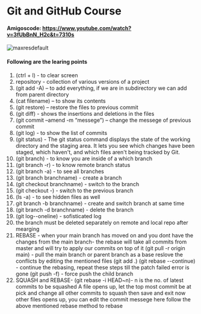 # Git and GitHub Course
#### Amigoscode: https://www.youtube.com/watch?v=3fUbBnN_H2c&t=7310s

![maxresdefault](https://github.com/chaudhariavinash/learning-git/assets/128373403/ed7f202a-26fe-4fec-a034-6a8c403b39f8)

#### Following are the learing points
1. (ctrl + l) - to clear screen
2. repository - collection of various versions of a project
3. (git add -A) – to add everything, if we are in subdirectory we can add from parent directory
4. (cat filename) – to show its contents
5. (git restore) – restore the files to previous commit
6. (git diff) - shows the insertions and deletions in the files
7. (git commit –amend -m “messege”) – change the messege of previous commit
8. (git log) - to show the list of commits
9. (git status) - The git status command displays the state of the working directory and the staging area. It lets you see which changes have been staged, which haven't, and which files aren't being tracked by Git.
10. (git branch) - to know you are inside of a which branch
11. (git branch -r) - to know remote branch status
12. (git branch -a) - to see all branches
13. (git branch branchname) - create a branch
14. (git checkout branchname) - switch to the branch
15. (git checkout -) - switch to the previous branch
16. (ls -a) - to see hidden files as well
17. git branch -b branchname) - create and switch branch at same time
18. (git branch -d branchname) - delete the branch
19. (git log--oneline) - sofisticated log
20. the branch must be deleted separately on remote and local repo after mearging
21. REBASE - when your main branch has moved on and you dont have the changes from the main branch- the rebase will take all commits from master and will try to apply our commits on top of it
(git pull -r origin main) - pull the main branch or parent branch as a base
reslove the conflicts by editing the mentioned files
(git add .)
(git rebase --continue) - continue the rebasing, repeat these steps till the patch failed error is gone
(git push -f) - force push the child branch
22. SQUASH and REBASE-
(git rebase -i HEAD~n)- n is the no. of latest commits to be squashed
A file opens up, let the top most commit be at pick and change all other commits to squash then save and exit
now other files opens up, you can edit the commit messege here
follow the above mentioned rebase method to rebase

